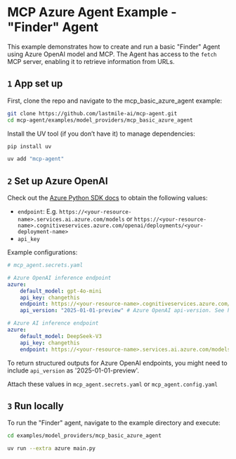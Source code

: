 # MCP Azure Agent Example - "Finder" Agent

This example demonstrates how to create and run a basic "Finder" Agent using Azure OpenAI model and MCP. The Agent has access to the `fetch` MCP server, enabling it to retrieve information from URLs.

## `1` App set up

First, clone the repo and navigate to the mcp_basic_azure_agent example:

```bash
git clone https://github.com/lastmile-ai/mcp-agent.git
cd mcp-agent/examples/model_providers/mcp_basic_azure_agent
```

Install the UV tool (if you don’t have it) to manage dependencies:

```bash
pip install uv

uv add "mcp-agent"
```

## `2` Set up Azure OpenAI

Check out the [Azure Python SDK docs](https://learn.microsoft.com/en-us/python/api/overview/azure/ai-inference-readme?view=azure-python-preview#getting-started) to obtain the following values:

- `endpoint`: E.g. `https://<your-resource-name>.services.ai.azure.com/models` or `https://<your-resource-name>.cognitiveservices.azure.com/openai/deployments/<your-deployment-name>`
- `api_key`

Example configurations:

```yaml
# mcp_agent.secrets.yaml

# Azure OpenAI inference endpoint
azure:
    default_model: gpt-4o-mini
    api_key: changethis
    endpoint: https://<your-resource-name>.cognitiveservices.azure.com/openai/deployments/<your-deployment-name>
    api_version: "2025-01-01-preview" # Azure OpenAI api-version. See https://aka.ms/azsdk/azure-ai-inference/azure-openai-api-versions

# Azure AI inference endpoint
azure:
    default_model: DeepSeek-V3
    api_key: changethis
    endpoint: https://<your-resource-name>.services.ai.azure.com/models
```

To return structured outputs for Azure OpenAI endpoints, you might need to include `api_version` as '2025-01-01-preview'.

Attach these values in `mcp_agent.secrets.yaml` or `mcp_agent.config.yaml`

## `3` Run locally

To run the "Finder" agent, navigate to the example directory and execute:

```bash
cd examples/model_providers/mcp_basic_azure_agent

uv run --extra azure main.py
```
